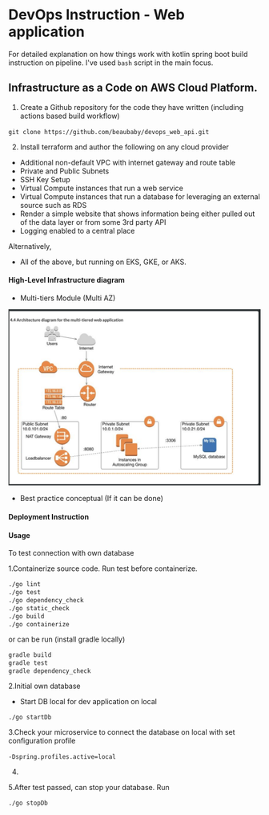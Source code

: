 # DevOps Instruction - Web application

For detailed explanation on how things work with kotlin spring boot build instruction on pipeline. I've used `bash` script in the main focus.

## Infrastructure as a Code on AWS Cloud Platform.

1.  Create a Github repository for the code they have written (including actions based build workflow)

`git clone https://github.com/beaubaby/devops_web_api.git`

2.  Install terraform and author the following on any cloud provider

 * Additional non-default VPC with internet gateway and route table 
 * Private and Public Subnets
 * SSH Key Setup
 * Virtual Compute instances that run a web service
 * Virtual Compute instances that run a database for leveraging an external source such as RDS
 * Render a simple website that shows information being either pulled out of the data layer or from some 3rd party API
 * Logging enabled to a central place

Alternatively,
 - All of the above, but running on EKS, GKE, or AKS.
 
#### High-Level Infrastructure diagram #### 

- Multi-tiers Module (Multi AZ)

![](images/Multi-tiers_Architect.png)

- Best practice conceptual (If it can be done)


 
#### Deployment Instruction ####



#### Usage

To test connection with own database

1.Containerize source code. Run test before containerize.


    ./go lint
    ./go test
    ./go dependency_check
    ./go static_check
    ./go build
    ./go containerize

or can be run (install gradle locally)

```
gradle build
gradle test
gradle dependency_check
```

2.Initial own database
   - Start DB local for dev application on local

    ./go startDb


3.Check your microservice to connect the database on local with set configuration profile

`-Dspring.profiles.active=local`

4.

5.After test passed, can stop your database. Run

    ./go stopDb
